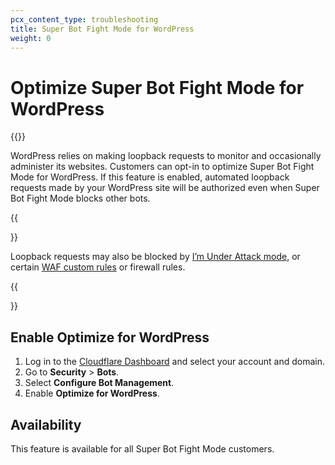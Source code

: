 ```yaml
---
pcx_content_type: troubleshooting
title: Super Bot Fight Mode for WordPress
weight: 0
---
```


# Optimize Super Bot Fight Mode for WordPress

{{<render file="_wordpress-loopback-definition">}}
<br/>

WordPress relies on making loopback requests to monitor and occasionally administer its websites. Customers can opt-in to optimize Super Bot Fight Mode for WordPress. If this feature is enabled, automated loopback requests made by your WordPress site will be authorized even when Super Bot Fight Mode blocks other bots.

{{<Aside type="note">}}

Loopback requests may also be blocked by [I’m Under Attack mode](/support/firewall/settings/understanding-cloudflare-under-attack-mode-advanced-ddos-protection/), or certain [WAF custom rules](/waf/custom-rules/) or firewall rules.

{{</Aside>}}

## Enable Optimize for WordPress

1. Log in to the [Cloudflare Dashboard](http://dash.cloudflare.com) and select your account and domain.
2. Go to **Security** > **Bots**.
3. Select **Configure Bot Management**.
4. Enable **Optimize for WordPress**.

## Availability

This feature is available for all Super Bot Fight Mode customers.